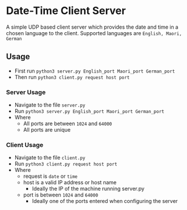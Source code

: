 # Date-Time Client Server

A simple UDP based client server which provides the date and time in a chosen language to the client. Supported languages are `English, Maori, German`

## Usage
  - First run `python3 server.py English_port Maori_port German_port`
  - Then run `python3 client.py request host port`

### Server Usage
  - Navigate to the file `server.py`
  - Run `python3 server.py English_port Maori_port German_port`
  - Where
      * All ports are between `1024` and `64000`
      * All ports are unique
      
      
### Client Usage
  - Navigate to the file `client.py`
  - Run `python3 client.py request host port`
  - Where
      * request is `date` or `time`
      * host is a valid IP address or host name
          - Ideally the IP of the machine running server.py
      * port is between `1024` and `64000`
          - Ideally one of the ports entered when configuring the server

